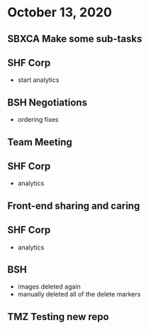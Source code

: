 # October 13, 2020

## SBXCA Make some sub-tasks

## SHF Corp
- start analytics

## BSH Negotiations
- ordering fixes

## Team Meeting

## SHF Corp
- analytics

## Front-end sharing and caring

## SHF Corp 
- analytics

## BSH
- images deleted again
- manually deleted all of the delete markers

## TMZ Testing new repo